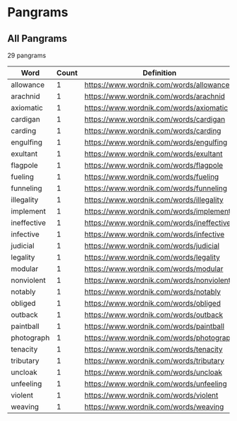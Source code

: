 <!-- generated via `poetry shell` then `make gen-stats` -->

# Pangrams

## All Pangrams

<!-- generated table start -->

29 pangrams

| Word        |   Count | Definition                                |
|-------------|---------|-------------------------------------------|
| allowance   |       1 | https://www.wordnik.com/words/allowance   |
| arachnid    |       1 | https://www.wordnik.com/words/arachnid    |
| axiomatic   |       1 | https://www.wordnik.com/words/axiomatic   |
| cardigan    |       1 | https://www.wordnik.com/words/cardigan    |
| carding     |       1 | https://www.wordnik.com/words/carding     |
| engulfing   |       1 | https://www.wordnik.com/words/engulfing   |
| exultant    |       1 | https://www.wordnik.com/words/exultant    |
| flagpole    |       1 | https://www.wordnik.com/words/flagpole    |
| fueling     |       1 | https://www.wordnik.com/words/fueling     |
| funneling   |       1 | https://www.wordnik.com/words/funneling   |
| illegality  |       1 | https://www.wordnik.com/words/illegality  |
| implement   |       1 | https://www.wordnik.com/words/implement   |
| ineffective |       1 | https://www.wordnik.com/words/ineffective |
| infective   |       1 | https://www.wordnik.com/words/infective   |
| judicial    |       1 | https://www.wordnik.com/words/judicial    |
| legality    |       1 | https://www.wordnik.com/words/legality    |
| modular     |       1 | https://www.wordnik.com/words/modular     |
| nonviolent  |       1 | https://www.wordnik.com/words/nonviolent  |
| notably     |       1 | https://www.wordnik.com/words/notably     |
| obliged     |       1 | https://www.wordnik.com/words/obliged     |
| outback     |       1 | https://www.wordnik.com/words/outback     |
| paintball   |       1 | https://www.wordnik.com/words/paintball   |
| photograph  |       1 | https://www.wordnik.com/words/photograph  |
| tenacity    |       1 | https://www.wordnik.com/words/tenacity    |
| tributary   |       1 | https://www.wordnik.com/words/tributary   |
| uncloak     |       1 | https://www.wordnik.com/words/uncloak     |
| unfeeling   |       1 | https://www.wordnik.com/words/unfeeling   |
| violent     |       1 | https://www.wordnik.com/words/violent     |
| weaving     |       1 | https://www.wordnik.com/words/weaving     |

<!-- generated table end -->
